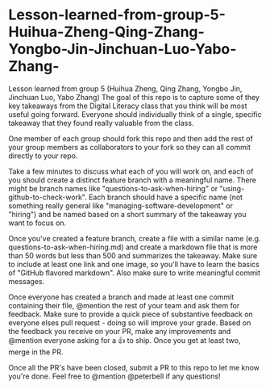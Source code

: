 # Lesson-learned-from-group-5-Huihua-Zheng-Qing-Zhang-Yongbo-Jin-Jinchuan-Luo-Yabo-Zhang-
Lesson learned from group 5 (Huihua Zheng, Qing Zhang, Yongbo Jin, Jinchuan Luo, Yabo Zhang)
The goal of this repo is to capture some of they key takeaways from the Digital Literacy class that you think will be most useful going forward. Everyone should individually think of a single, specific takeaway that they found really valuable from the class.

One member of each group should fork this repo and then add the rest of your group members as collaborators to your fork so they can all commit directly to your repo.

Take a few minutes to discuss what each of you will work on, and each of you should create a distinct feature branch with a meaningful name. There might be branch names like "questions-to-ask-when-hiring" or "using-github-to-check-work". Each branch should have a specific name (not something really general like "managing-software-development" or "hiring") and be named based on a short summary of the takeaway you want to focus on.

Once you've created a feature branch, create a file with a similar name (e.g. questions-to-ask-when-hiring.md) and create a markdown file that is more than 50 words but less than 500 and summarizes the takeaway. Make sure to include at least one link and one image, so you'll have to learn the basics of "GitHub flavored markdown". Also make sure to write meaningful commit messages.

Once everyone has created a branch and made at least one commit containing their file, @mention the rest of your team and ask them for feedback. Make sure to provide a quick piece of substantive feedback on everyone elses pull request - doing so will improve your grade. Based on the feedback you receive on your PR, make any improvements and @mention everyone asking for a :+1: to ship. Once you get at least two, merge in the PR.

Once all the PR's have been closed, submit a PR to this repo to let me know you're done. Feel free to @mention @peterbell if any questions!

